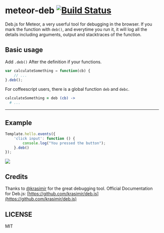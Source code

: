 meteor-deb [![Build Status](https://travis-ci.org/zhouzhuojie/meteor-deb.svg?branch=master)](https://travis-ci.org/zhouzhuojie/meteor-deb)
================

Deb.js for Meteor, a very userful tool for debugging in the browser. If you mark the function with `deb()`, and everytime you run it, it will log all the details including arguments, output and stacktraces of the function.

Basic usage
-------------

Add `.deb()` After the definition if your functions.

```js
var calculateSomething = function(cb) {
    // ...
}.deb();
```

For coffeescript users, there is a global function `deb` and `debc`.
```coffeescript
calculateSomething = deb (cb) ->
  # ...
```

----

Example
-----------

```js
Template.hello.events({
    'click input': function () {
        console.log("You pressed the button");
    }.deb()
});

```

![](http://i.minus.com/jTPvPSSrVDLNW.jpg)

Credits
-----------
Thanks to [@krasimir](https://github.com/krasimir) for the great debugging tool.
Official Documentation for Deb.js: [https://github.com/krasimir/deb.js](https://github.com/krasimir/deb.js)


LICENSE
----------
MIT
